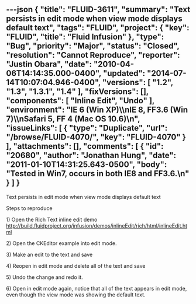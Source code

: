 ---json
{
  "title": "FLUID-3611",
  "summary": "Text persists in edit mode when view mode displays default text",
  "tags": "FLUID",
  "project": {
    "key": "FLUID",
    "title": "Fluid Infusion"
  },
  "type": "Bug",
  "priority": "Major",
  "status": "Closed",
  "resolution": "Cannot Reproduce",
  "reporter": "Justin Obara",
  "date": "2010-04-06T14:14:35.000-0400",
  "updated": "2014-07-14T10:07:04.946-0400",
  "versions": [
    "1.2",
    "1.3",
    "1.3.1",
    "1.4"
  ],
  "fixVersions": [],
  "components": [
    "Inline Edit",
    "Undo"
  ],
  "environment": "IE 6 (Win XP)\\\nIE 8, FF3.6 (Win 7)\\\nSafari 5, FF 4 (Mac OS 10.6)\n",
  "issueLinks": [
    {
      "type": "Duplicate",
      "url": "/browse/FLUID-4070/",
      "key": "FLUID-4070"
    }
  ],
  "attachments": [],
  "comments": [
    {
      "id": "20680",
      "author": "Jonathan Hung",
      "date": "2011-01-10T14:31:25.643-0500",
      "body": "Tested in Win7, occurs in both IE8 and FF3.6.\n"
    }
  ]
}
---
Text persists in edit mode when view mode displays default text

Steps to reproduce

1\) Open the Rich Text inline edit demo\
<http://build.fluidproject.org/infusion/demos/inlineEdit/rich/html/inlineEdit.html>

2\) Open the CKEditor example into edit mode.&#x20;

3\) Make an edit to the text and save

4\) Reopen in edit mode and delete all of the text and save

5\) Undo the change and redo it.

6\) Open in edit mode again, notice that all of the text appears in edit mode, even though the view mode was showing the default text.

        